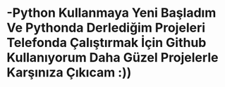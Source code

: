 # -Python Kullanmaya Yeni Başladım Ve Pythonda Derlediğim Projeleri Telefonda Çalıştırmak İçin Github Kullanıyorum Daha Güzel Projelerle Karşınıza Çıkıcam :)) 
